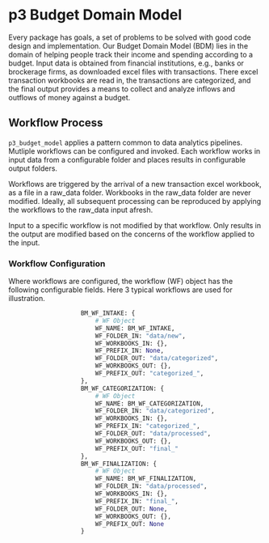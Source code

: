# p3 Budget Domain Model

Every package has goals, a set of problems to be solved with good code design and implementation. Our Budget Domain Model (BDM) lies in the domain of helping people track their income and spending according to a budget. Input data is obtained from financial institutions, e.g., banks or brockerage firms, as downloaded excel files with transactions. There excel transaction workbooks are read in, the transactions are categorized, and the final output provides a means to collect and analyze inflows and outflows of money against a budget.

## Workflow Process

`p3_budget_model` applies a pattern common to data analytics pipelines. Mutliple workflows can be configured and invoked. Each workflow works in input data from a configurable folder and places results in configurable output folders.

Workflows are triggered by the arrival of a new transaction excel workbook, as a file in a raw_data folder. Workbooks in the raw_data folder are never modified. Ideally, all subsequent processing can be reproduced by applying the workflows to the raw_data input afresh.

Input to a specific workflow is not modified by that workflow. Only results in the output are modified based on the concerns of the workflow applied to the input.

### Workflow Configuration

Where workflows are configured, the workflow (WF) object has the following configurable fields. Here 3 typical workflows are used for illustration.

```python
                    BM_WF_INTAKE: {
                        # WF Object
                        WF_NAME: BM_WF_INTAKE,
                        WF_FOLDER_IN: "data/new",
                        WF_WORKBOOKS_IN: {},
                        WF_PREFIX_IN: None,
                        WF_FOLDER_OUT: "data/categorized",
                        WF_WORKBOOKS_OUT: {},
                        WF_PREFIX_OUT: "categorized_",
                    },
                    BM_WF_CATEGORIZATION: {
                        # WF Object
                        WF_NAME: BM_WF_CATEGORIZATION,
                        WF_FOLDER_IN: "data/categorized",
                        WF_WORKBOOKS_IN: {},
                        WF_PREFIX_IN: "categorized_",
                        WF_FOLDER_OUT: "data/processed",
                        WF_WORKBOOKS_OUT: {},
                        WF_PREFIX_OUT: "final_"
                    },
                    BM_WF_FINALIZATION: {
                        # WF Object
                        WF_NAME: BM_WF_FINALIZATION,
                        WF_FOLDER_IN: "data/processed",
                        WF_WORKBOOKS_IN: {},
                        WF_PREFIX_IN: "final_",
                        WF_FOLDER_OUT: None,
                        WF_WORKBOOKS_OUT: {},
                        WF_PREFIX_OUT: None
                    }

```
